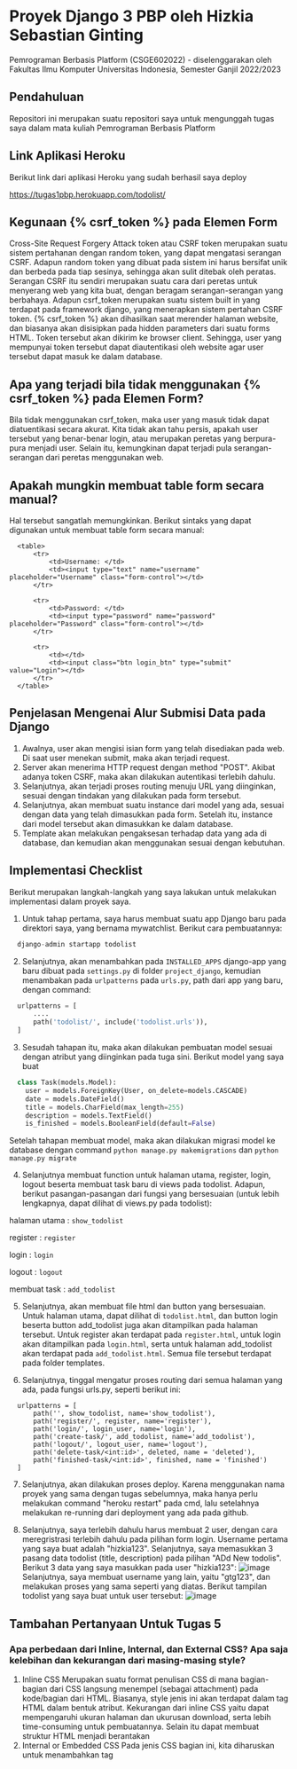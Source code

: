 # Proyek Django  3 PBP oleh Hizkia Sebastian Ginting

Pemrograman Berbasis Platform (CSGE602022) - diselenggarakan oleh Fakultas Ilmu Komputer Universitas Indonesia, Semester Ganjil 2022/2023

## Pendahuluan

Repositori ini merupakan suatu repositori saya untuk mengunggah tugas saya dalam mata kuliah Pemrograman Berbasis Platform

## Link Aplikasi Heroku

Berikut link dari aplikasi Heroku yang sudah berhasil saya deploy

https://tugas1pbp.herokuapp.com/todolist/

## Kegunaan {% csrf_token %} pada Elemen Form
Cross-Site Request Forgery Attack token atau CSRF token merupakan suatu sistem pertahanan dengan random token, yang dapat mengatasi serangan CSRF. Adapun random token yang dibuat pada sistem ini harus bersifat unik dan berbeda pada tiap sesinya, sehingga akan sulit ditebak oleh peratas. Serangan CSRF itu sendiri merupakan suatu cara dari peretas untuk menyerang web yang kita buat, dengan beragam serangan-serangan yang berbahaya. Adapun csrf_token merupakan suatu sistem built in yang terdapat pada framework django, yang menerapkan sistem pertahan CSRF token. {% csrf_token %} akan dihasilkan saat merender halaman website, dan biasanya akan disisipkan pada hidden parameters dari suatu forms HTML. Token tersebut akan dikirim ke browser client. Sehingga, user yang mempunyai token tersebut dapat diautentikasi oleh website agar user tersebut dapat masuk ke dalam database.

## Apa yang terjadi bila tidak menggunakan {% csrf_token %} pada Elemen Form?

Bila tidak menggunakan csrf_token, maka user yang masuk tidak dapat diatuentikasi secara akurat. Kita tidak akan tahu persis, apakah user tersebut yang benar-benar login, atau merupakan peretas yang berpura-pura menjadi user. Selain itu, kemungkinan dapat terjadi pula serangan-serangan dari peretas menggunakan web.

## Apakah mungkin membuat table form secara manual?

Hal tersebut sangatlah memungkinkan. Berikut sintaks yang dapat digunakan untuk membuat table form secara manual:
```
  <table>
      <tr>
          <td>Username: </td>
          <td><input type="text" name="username" placeholder="Username" class="form-control"></td>
      </tr>
              
      <tr>
          <td>Password: </td>
          <td><input type="password" name="password" placeholder="Password" class="form-control"></td>
      </tr>

      <tr>
          <td></td>
          <td><input class="btn login_btn" type="submit" value="Login"></td>
      </tr>
  </table>
```

## Penjelasan Mengenai Alur Submisi Data pada Django

1. Awalnya, user akan mengisi isian form yang telah disediakan pada web. Di saat user menekan submit, maka akan terjadi request.
2. Server akan menerima HTTP request dengan method "POST". Akibat adanya token CSRF, maka akan dilakukan autentikasi terlebih dahulu.
3. Selanjutnya, akan terjadi proses routing menuju URL yang diinginkan, sesuai dengan tindakan yang dilakukan pada form tersebut.
4. Selanjutnya, akan membuat suatu instance dari model yang ada, sesuai dengan data yang telah dimasukkan pada form. Setelah itu, instance dari model tersebut akan dimasukkan ke dalam database.
5. Template akan melakukan pengaksesan terhadap data yang ada di database, dan kemudian akan menggunakan sesuai dengan kebutuhan.

## Implementasi Checklist
Berikut merupakan langkah-langkah yang saya lakukan untuk melakukan implementasi dalam proyek saya.

1. Untuk tahap pertama, saya harus membuat suatu app Django baru pada direktori saya, yang bernama mywatchlist. Berikut cara pembuatannya:
  ```py
    django-admin startapp todolist
  ```
2. Selanjutnya, akan menambahkan pada `INSTALLED_APPS` django-app yang baru dibuat pada `settings.py` di folder
`project_django`, kemudian menambakan pada `urlpatterns` pada `urls.py`, path dari app yang baru, dengan command:
  ```py
    urlpatterns = [
        ....
        path('todolist/', include('todolist.urls')),
    ]
  ```
3. Sesudah tahapan itu, maka akan dilakukan pembuatan model sesuai dengan atribut yang diinginkan pada tuga sini. Berikut model yang saya buat
  ```py
    class Task(models.Model):
      user = models.ForeignKey(User, on_delete=models.CASCADE) 
      date = models.DateField() 
      title = models.CharField(max_length=255)
      description = models.TextField()
      is_finished = models.BooleanField(default=False)
   ```
   Setelah tahapan membuat model, maka akan dilakukan migrasi model ke database dengan command ```python manage.py makemigrations``` dan ```python manage.py migrate```

4. Selanjutnya membuat function untuk halaman utama, register, login, logout beserta membuat task baru di views pada todolist. Adapun, berikut pasangan-pasangan dari fungsi yang bersesuaian (untuk lebih lengkapnya, dapat dilihat di views.py pada todolist):

halaman utama : ```show_todolist```

register      : ```register```

login         : ```login```

logout        : ```logout```

membuat task  : ```add_todolist```

5. Selanjutnya, akan membuat file html dan button yang bersesuaian. Untuk halaman utama, dapat dilihat di ```todolist.html```, dan button login beserta button add_todolist juga akan ditampilkan pada halaman tersebut. Untuk register akan terdapat pada ```register.html```, untuk login akan ditampilkan pada ```login.html```, serta untuk halaman add_todolist akan terdapat pada ```add_todolist.html```. Semua file tersebut terdapat pada folder templates.

6. Selanjutnya, tinggal mengatur proses routing dari semua halaman yang ada, pada fungsi urls.py, seperti berikut ini:
```
  urlpatterns = [
      path('', show_todolist, name='show_todolist'),
      path('register/', register, name='register'),
      path('login/', login_user, name='login'),
      path('create-task/', add_todolist, name='add_todolist'),
      path('logout/', logout_user, name='logout'),
      path('delete-task/<int:id>', deleted, name = 'deleted'),
      path('finished-task/<int:id>', finished, name = 'finished')
  ]
```

7. Selanjutnya, akan dilakukan proses deploy. Karena menggunakan nama proyek yang sama dengan tugas sebelumnya, maka hanya perlu melakukan command "heroku restart" pada cmd, lalu setelahnya melakukan re-running dari deployment yang ada pada github.

8. Selanjutnya, saya terlebih dahulu harus membuat 2 user, dengan cara meregristrasi terlebih dahulu pada pilihan form login. Username pertama yang saya buat adalah "hizkia123". Selanjutnya, saya memasukkan 3 pasang data todolist (title, description) pada pilihan "ADd New todolis". Berikut 3 data yang saya masukkan pada user "hizkia123":
![image](https://user-images.githubusercontent.com/92731992/192939817-43d4d95d-6e33-4b1f-adb3-e7d00eecbb68.png)
Selanjutnya, saya membuat username yang lain, yaitu "gtg123", dan melakukan proses yang sama seperti yang diatas. Berikut tampilan todolist yang saya buat untuk user tersebut:
![image](https://user-images.githubusercontent.com/92731992/192939987-1edce8eb-b048-4194-b291-d1bc682c45ba.png)

## Tambahan Pertanyaan Untuk Tugas 5
### Apa perbedaan dari Inline, Internal, dan External CSS? Apa saja kelebihan dan kekurangan dari masing-masing style?
1. Inline CSS
Merupakan suatu format penulisan CSS di mana bagian-bagian dari CSS langsung menempel (sebagai attachment) pada kode/bagian dari HTML. Biasanya, style jenis ini akan terdapat dalam tag HTML dalam bentuk atribut. Kekurangan dari inline CSS yaitu dapat mempengaruhi ukuran halaman dan ukurusan download, serta lebih time-consuming untuk pembuatannya. Selain itu dapat membuat struktur HTML menjadi berantakan
2. Internal or Embedded CSS
Pada jenis CSS bagian ini, kita diharuskan untuk menambahkan tag <style> pada bagian <head> di dokumen HTML. Style jenis ini lumayan efektif untuk melakukan style di 1 halaman. Namun, akan memakan banyak waktu untuk membuat style ini di berbagai halaman di website. Kelebihan dari style ini adalah kita bisa menggunakan ID selectors, dan kekurangannya adalah akan menambah ukuran halaman dan waktu loading.
3. External CSS
External CSS mengharuskan kita untuk membuat suatu eksternal file CSS, yang nanti akan dipanggil dengan dengan menambahkan referesensi pada section head. Metode ini lebih efisien, terutama ketika ingin melakukan styling terhadap website yang besar. Dengan hanya menggunakan 1 file css saja, maka kita dapat mengubah seluruh situs web. Kelebihan dari metode ini memungkinkan kita untuk menggunakan kode HTML yang lebih jelas dan ukuran lebih kecil, karena CSS ditulis terpisah. Selain itu, kita dapat menggunakan styling yang sama di berbagai halaman. Adapun kekurangannya, halaman mungkin tidak dapat dirender secara normal selama eksternal CSS dapat di-load. Selain itu, melakukan upload atau linking berbagai CSS dapat meningkatkan kecepatan download dari situs.
  
### Sebutkan tag HTML5 yang kamu ketahui
```
 <html>     : Untuk membuat dokumen html
 <title>    : Untuk membuat judul dari halaman
 <body>     : Untuk membuat tubuh dari halaman
 <h1>-<h6>  : Untuk membuat heading
 <p>        : Untuk membuat paragraf
 <form>     : Untuk membuat suatu form
 <table>    : Untuk membuat suatu file
 <input>    : Berguna untuk mengambil input
 <button>   : Untuk membuat suatu tombol yang dapat di-klik
 <br>       : Untuk membuat suatu breakline (baris putus)

```
### Sebutkan CSS selector yang kamu ketahui
```
 .class              : 
   Untuk membuat suatu class, yang nanti bisa mengambil semua elemen dari class ="class" tersebut
 .class .subclass    : 
   Untuk membuat suatu class dan subclassnya, yang nantinya bisa mengambil dari elemen subclass, yang merupakan turunan dari class
 #id                 :
   Untuk memilih elemen dengan id = id
 *                   :
   Untuk memilih semua elemen
 [attribute]         :
   Untuk mengambil semua elemen, sesuai dengan atribut terget, dimana targetnya adalah "attribute"

```
###
